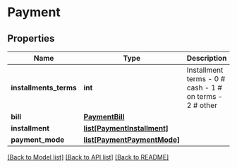 # Payment

## Properties
Name | Type | Description | Notes
------------ | ------------- | ------------- | -------------
**installments_terms** | **int** | Installment terms - 0 # cash - 1 # on terms - 2 # other  | [optional] 
**bill** | [**PaymentBill**](PaymentBill.md) |  | [optional] 
**installment** | [**list[PaymentInstallment]**](PaymentInstallment.md) |  | [optional] 
**payment_mode** | [**list[PaymentPaymentMode]**](PaymentPaymentMode.md) |  | [optional] 

[[Back to Model list]](../README.md#documentation-for-models) [[Back to API list]](../README.md#documentation-for-api-endpoints) [[Back to README]](../README.md)


